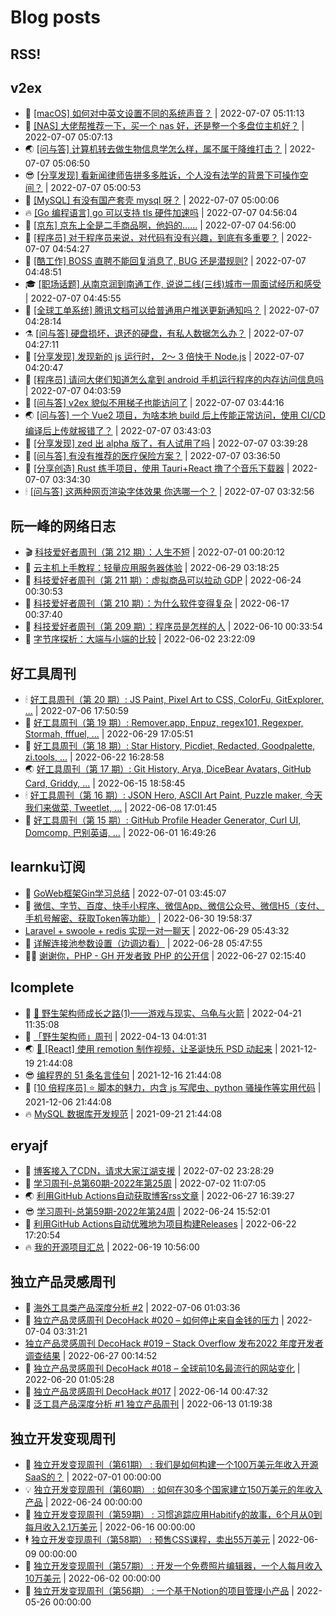 # Blog posts
## RSS!



## v2ex

<!-- v2ex:START  -->
- 🫶 [[macOS] 如何对中英文设置不同的系统声音？](https://www.v2ex.com/t/864655#reply0) | 2022-07-07 05:11:13 
- 🧰 [[NAS] 大佬帮推荐一下，买一个 nas 好，还是整一个多盘位主机好？](https://www.v2ex.com/t/864653#reply0) | 2022-07-07 05:07:13 
- 🌏 [[问与答] 计算机转去做生物信息学怎么样，属不属于降维打击？](https://www.v2ex.com/t/864652#reply3) | 2022-07-07 05:06:50 
- 😎 [[分享发现] 看新闻律师告拼多多胜诉，个人没有法学的背景下可操作空间？](https://www.v2ex.com/t/864651#reply1) | 2022-07-07 05:00:53 
- 💂 [[MySQL] 有没有国产套壳 mysql 呀？](https://www.v2ex.com/t/864650#reply7) | 2022-07-07 05:00:06 
- 🔥 [[Go 编程语言] go 可以支持 tls 硬件加速吗](https://www.v2ex.com/t/864649#reply0) | 2022-07-07 04:56:04 
- 🦅 [[京东] 京东上全是二手商品啊，他妈的……](https://www.v2ex.com/t/864648#reply4) | 2022-07-07 04:56:00 
- 🙉 [[程序员] 对于程序员来说，对代码有没有兴趣，到底有多重要？](https://www.v2ex.com/t/864647#reply6) | 2022-07-07 04:54:27 
- 💫 [[酷工作] BOSS 直聘不能回复消息了, BUG 还是潜规则?](https://www.v2ex.com/t/864645#reply0) | 2022-07-07 04:48:51 
- 🎓 [[职场话题] 从南京润到南通工作, 说说二线&lpar;三线&rpar;城市一周面试经历和感受](https://www.v2ex.com/t/864644#reply0) | 2022-07-07 04:45:55 
- 🗽 [[全球工单系统] 腾讯文档可以给普通用户推送更新通知吗？](https://www.v2ex.com/t/864643#reply0) | 2022-07-07 04:28:14 
- ⚗️ [[问与答] 硬盘损坏，退还的硬盘，有私人数据怎么办？](https://www.v2ex.com/t/864642#reply4) | 2022-07-07 04:27:11 
- 🦍 [[分享发现] 发现新的 js 运行时， 2～ 3 倍快于 Node.js](https://www.v2ex.com/t/864640#reply0) | 2022-07-07 04:20:47 
- 🤩 [[程序员] 请问大佬们知道怎么拿到 android 手机运行程序的内存访问信息吗](https://www.v2ex.com/t/864639#reply0) | 2022-07-07 04:03:59 
- 🙉 [[问与答] v2ex 貌似不用梯子也能访问了](https://www.v2ex.com/t/864637#reply12) | 2022-07-07 03:44:16 
- 🌏 [[问与答] 一个 Vue2 项目，为啥本地 build 后上传能正常访问，使用 CI/CD 编译后上传就报错了？](https://www.v2ex.com/t/864636#reply4) | 2022-07-07 03:43:03 
- 🐘 [[分享发现] zed 出 alpha 版了，有人试用了吗](https://www.v2ex.com/t/864635#reply5) | 2022-07-07 03:39:28 
- 🧰 [[问与答] 有没有推荐的医疗保险方案？](https://www.v2ex.com/t/864634#reply1) | 2022-07-07 03:36:50 
- 💃 [[分享创造] Rust 练手项目，使用 Tauri+React 撸了个音乐下载器](https://www.v2ex.com/t/864633#reply4) | 2022-07-07 03:34:30 
- 🕯 [[问与答] 这两种网页渲染字体效果 你选哪一个？](https://www.v2ex.com/t/864632#reply0) | 2022-07-07 03:32:56 <!-- v2ex:END -->

## 阮一峰的网络日志

<!-- ruanyf:START -->
- 🎬 [科技爱好者周刊（第 212 期）：人生不短](http://www.ruanyifeng.com/blog/2022/07/weekly-issue-212.html) | 2022-07-01 00:20:12 
- 💄 [云主机上手教程：轻量应用服务器体验](http://www.ruanyifeng.com/blog/2022/06/cloud-server-getting-started-tutorial.html) | 2022-06-29 03:18:25 
- 🐎 [科技爱好者周刊（第 211 期）：虚拟商品可以拉动 GDP](http://www.ruanyifeng.com/blog/2022/06/weekly-issue-211.html) | 2022-06-24 00:30:53 
- 🤔 [科技爱好者周刊（第 210 期）：为什么软件变得复杂](http://www.ruanyifeng.com/blog/2022/06/weekly-issue-210.html) | 2022-06-17 00:37:40 
- 🧠 [科技爱好者周刊（第 209 期）：程序员是怎样的人](http://www.ruanyifeng.com/blog/2022/06/weekly-issue-209.html) | 2022-06-10 00:33:54 
- 🎃 [字节序探析：大端与小端的比较](http://www.ruanyifeng.com/blog/2022/06/endianness-analysis.html) | 2022-06-02 23:22:09 <!-- ruanyf:END -->

## 好工具周刊

<!-- bestxtools:START -->
- 🕯 [好工具周刊（第 20 期）: JS Paint, Pixel Art to CSS, ColorFu, GitExplorer, ...](https://discuss-cn.bestxtools.com/d/57/1) | 2022-07-06 17:50:59 
- 🦩 [好工具周刊（第 19 期）: Remover.app, Enpuz, regex101, Regexper, Stormah, fffuel, ...](https://discuss-cn.bestxtools.com/d/56/1) | 2022-06-29 17:05:51 
- 🦄 [好工具周刊（第 18 期）: Star History, Picdiet, Redacted, Goodpalette, zi.tools, ...](https://discuss-cn.bestxtools.com/d/47/1) | 2022-06-22 16:28:58 
- 🌏 [好工具周刊（第 17 期）: Git History, Arya, DiceBear Avatars, GitHub Card, Griddy, ...](https://discuss-cn.bestxtools.com/d/43/1) | 2022-06-15 18:58:45 
- 🕯 [好工具周刊（第 16 期）: JSON Hero, ASCII Art Paint, Puzzle maker, 今天我们来做菜, Tweetlet, ...](https://discuss-cn.bestxtools.com/d/42/1) | 2022-06-08 17:01:45 
- 📝 [好工具周刊（第 15 期）: GitHub Profile Header Generator, Curl UI, Domcomp, 巴别英语, ...](https://discuss-cn.bestxtools.com/d/40/1) | 2022-06-01 16:49:26 <!-- bestxtools:END -->


## learnku订阅

<!-- learnku:START -->
- 🦅 [GoWeb框架Gin学习总结](https://learnku.com/articles/69259) | 2022-07-01 03:45:07 
- 🦅 [微信、字节、百度、快手小程序、微信App、微信公众号、微信H5（支付、手机号解密、获取Token等功能）](https://learnku.com/articles/69235) | 2022-06-30 19:58:37 
-  [Laravel + swoole + redis 实现一对一聊天](https://learnku.com/articles/69154) | 2022-06-29 05:43:32 
- 🌈 [详解连接池参数设置（边调边看）](https://learnku.com/articles/69111) | 2022-06-28 05:47:55 
- 🧑‍🏫 [谢谢你，PHP - GH 开发者致 PHP 的公开信](https://learnku.com/php/t/69054) | 2022-06-27 02:15:40 <!-- learnku:END -->



## lcomplete

<!-- lcomplete:START -->
- 🫶 [🐒 野生架构师成长之路&lpar;1&rpar;——游戏与现实、乌龟与火箭](http://codelc.com/post/growup/s01/) | 2022-04-21 11:35:08 
- 🧰 [「野生架构师」周刊](http://codelc.com/post/essay/%E9%87%8E%E7%94%9F%E6%9E%B6%E6%9E%84%E5%B8%88%E5%91%A8%E5%88%8A%E4%BB%8B%E7%BB%8D/) | 2022-04-13 04:01:31 
- 🌏 [🎄 [React] 使用 remotion 制作视频，让圣诞快乐 PSD 动起来](http://codelc.com/post/dev/js/remotion/) | 2021-12-19 21:44:08 
- 😎 [编程界的 51 条名言佳句](http://codelc.com/post/dev/thinking/quotes/) | 2021-12-16 21:44:08 
- 💂 [[10 倍程序员] ⭐ 脚本的魅力，内含 js 写爬虫、python 骚操作等实用代码](http://codelc.com/post/dev/10x/script/) | 2021-12-06 21:44:08 
- 🔥 [MySQL 数据库开发规范](http://codelc.com/post/dev/db/mysql_standard/) | 2021-09-21 21:44:08 <!-- lcomplete:END -->

## eryajf

<!-- eryajf:START -->
- 🫶 [博客接入了CDN，请求大家江湖支援](https://wiki.eryajf.net/pages/5f559d/) | 2022-07-02 23:28:29 
- 🧰 [学习周刊-总第60期-2022年第25周](https://wiki.eryajf.net/pages/bff449/) | 2022-07-02 11:07:05 
- 🌏 [利用GitHub Actions自动获取博客rss文章](https://wiki.eryajf.net/pages/1b1ba3/) | 2022-06-27 16:39:27 
- 😎 [学习周刊-总第59期-2022年第24周](https://wiki.eryajf.net/pages/b0bdd0/) | 2022-06-24 15:52:01 
- 💂 [利用GitHub Actions自动优雅地为项目构建Releases](https://wiki.eryajf.net/pages/f3e878/) | 2022-06-22 17:20:54 
- 🔥 [我的开源项目汇总](https://wiki.eryajf.net/pages/67892e/) | 2022-06-19 10:56:00 <!-- eryajf:END -->



## 独立产品灵感周刊

<!-- DecoHack:START -->
- 🦣 [海外工具类产品深度分析 #2](https://www.decohack.com/Post/746) | 2022-07-06 01:03:36 
- 🤡 [独立产品灵感周刊 DecoHack #020 – 如何停止来自金钱的压力](https://www.decohack.com/Post/728) | 2022-07-04 03:31:21 
-  [独立产品灵感周刊 DecoHack #019 – Stack Overflow 发布2022 年度开发者调查结果](https://www.decohack.com/Post/699) | 2022-06-27 00:14:52 
- 🐲 [独立产品灵感周刊 DecoHack #018 – 全球前10名最流行的网站变化](https://www.decohack.com/Post/680) | 2022-06-20 01:05:28 
- 🦅 [独立产品灵感周刊 DecoHack #017](https://www.decohack.com/Post/663) | 2022-06-14 00:47:32 
- 🧰 [泛工具产品深度分析 #1 独立产品周刊](https://www.decohack.com/Post/653) | 2022-06-13 01:19:38 <!-- DecoHack:END -->

## 独立开发变现周刊

<!-- easyindie:START -->
- 💂 [独立开发变现周刊（第61期） : 我们是如何构建一个100万美元年收入开源SaaS的？](https://www.ezindie.com/weekly/issue-61) | 2022-07-01 00:00:00 
- 💡 [独立开发变现周刊（第60期） : 如何在30多个国家建立150万美元的年收入产品](https://www.ezindie.com/weekly/issue-60) | 2022-06-24 00:00:00 
- 🌋 [独立开发变现周刊（第59期） : 习惯追踪应用Habitify的故事，6个月从0到每月收入2.1万美元](https://www.ezindie.com/weekly/issue-59) | 2022-06-16 00:00:00 
- 🕴 [独立开发变现周刊（第58期） : 预售CSS课程，卖出55万美元](https://www.ezindie.com/weekly/issue-58) | 2022-06-09 00:00:00 
- 🎊 [独立开发变现周刊（第57期） : 开发一个免费照片编辑器，一个人每月收入10万美元](https://www.ezindie.com/weekly/issue-57) | 2022-06-02 00:00:00 
- 🤔 [独立开发变现周刊（第56期） : 一个基于Notion的项目管理小产品](https://www.ezindie.com/weekly/issue-56) | 2022-05-26 00:00:00 <!-- easyindie:END -->



